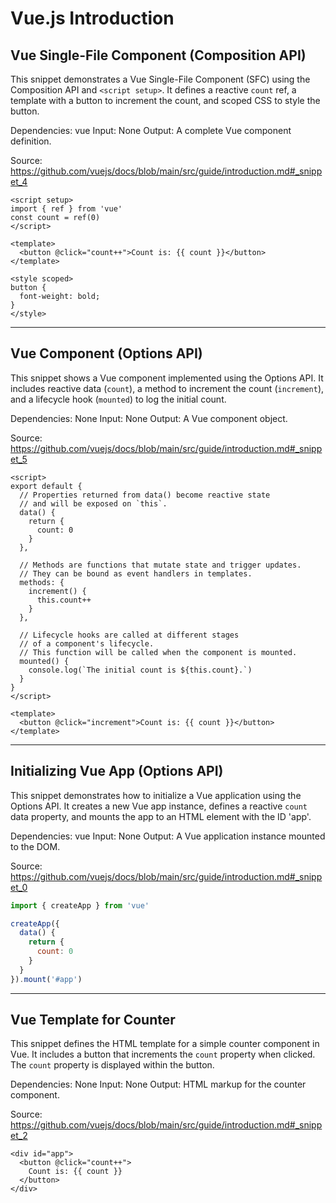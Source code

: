 # Vue.js Introduction

## Vue Single-File Component (Composition API)

This snippet demonstrates a Vue Single-File Component (SFC) using the Composition API and `<script setup>`. It defines a reactive `count` ref, a template with a button to increment the count, and scoped CSS to style the button.

Dependencies: vue
Input: None
Output: A complete Vue component definition.

Source: https://github.com/vuejs/docs/blob/main/src/guide/introduction.md#_snippet_4

```vue
<script setup>
import { ref } from 'vue'
const count = ref(0)
</script>

<template>
  <button @click="count++">Count is: {{ count }}</button>
</template>

<style scoped>
button {
  font-weight: bold;
}
</style>
```

---

## Vue Component (Options API)

This snippet shows a Vue component implemented using the Options API. It includes reactive data (`count`), a method to increment the count (`increment`), and a lifecycle hook (`mounted`) to log the initial count.

Dependencies: None
Input: None
Output: A Vue component object.

Source: https://github.com/vuejs/docs/blob/main/src/guide/introduction.md#_snippet_5

```vue
<script>
export default {
  // Properties returned from data() become reactive state
  // and will be exposed on `this`.
  data() {
    return {
      count: 0
    }
  },

  // Methods are functions that mutate state and trigger updates.
  // They can be bound as event handlers in templates.
  methods: {
    increment() {
      this.count++
    }
  },

  // Lifecycle hooks are called at different stages
  // of a component's lifecycle.
  // This function will be called when the component is mounted.
  mounted() {
    console.log(`The initial count is ${this.count}.`)
  }
}
</script>

<template>
  <button @click="increment">Count is: {{ count }}</button>
</template>
```

---

## Initializing Vue App (Options API)

This snippet demonstrates how to initialize a Vue application using the Options API. It creates a new Vue app instance, defines a reactive `count` data property, and mounts the app to an HTML element with the ID 'app'.

Dependencies: vue
Input: None
Output: A Vue application instance mounted to the DOM.

Source: https://github.com/vuejs/docs/blob/main/src/guide/introduction.md#_snippet_0

```js
import { createApp } from 'vue'

createApp({
  data() {
    return {
      count: 0
    }
  }
}).mount('#app')
```

---

## Vue Template for Counter

This snippet defines the HTML template for a simple counter component in Vue. It includes a button that increments the `count` property when clicked.  The `count` property is displayed within the button.

Dependencies: None
Input: None
Output: HTML markup for the counter component.

Source: https://github.com/vuejs/docs/blob/main/src/guide/introduction.md#_snippet_2

```vue-html
<div id="app">
  <button @click="count++">
    Count is: {{ count }}
  </button>
</div>
```
